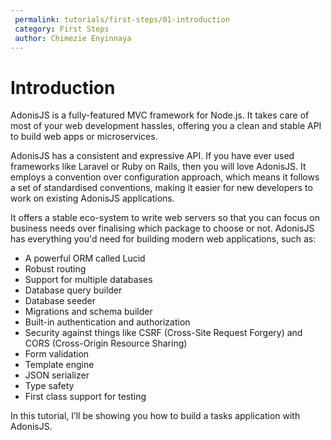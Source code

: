 ```yaml
---
 permalink: tutorials/first-steps/01-introduction
 category: First Steps
 author: Chimezie Enyinnaya
---
```


# Introduction

AdonisJS is a fully-featured MVC framework for Node.js. It takes care of most of your web development hassles, offering you a clean and stable API to build web apps or microservices.

AdonisJS has a consistent and expressive API. If you have ever used frameworks like Laravel or Ruby on Rails, then you will love AdonisJS. It employs a convention over configuration approach, which means it follows a set of standardised conventions, making it easier for new developers to work on existing AdonisJS applications.

It offers a stable eco-system to write web servers so that you can focus on business needs over finalising which package to choose or not. AdonisJS has everything you'd need for building modern web applications, such as:

- A powerful ORM called Lucid
- Robust routing
- Support for multiple databases
- Database query builder
- Database seeder
- Migrations and schema builder
- Built-in authentication and authorization
- Security against things like CSRF (Cross-Site Request Forgery) and CORS (Cross-Origin Resource Sharing)
- Form validation
- Template engine
- JSON serializer
- Type safety
- First class support for testing

In this tutorial, I’ll be showing you how to build a tasks application with AdonisJS.
